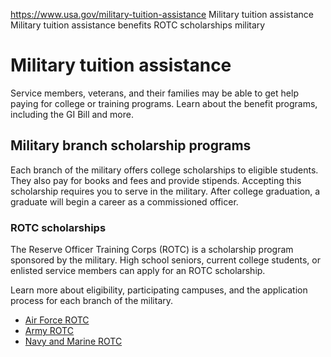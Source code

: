 

https://www.usa.gov/military-tuition-assistance
Military tuition assistance
Military tuition assistance benefits
ROTC scholarships military

Military tuition assistance
===========================

Service members, veterans, and their families may be able to get help paying for college or training programs. Learn about the benefit programs, including the GI Bill and more.

**Military branch scholarship programs**
----------------------------------------

Each branch of the military offers college scholarships to eligible students. They also pay for books and fees and provide stipends. Accepting this scholarship requires you to serve in the military. After college graduation, a graduate will begin a career as a commissioned officer.

### **ROTC scholarships**

The Reserve Officer Training Corps (ROTC) is a scholarship program sponsored by the military. High school seniors, current college students, or enlisted service members can apply for an ROTC scholarship.

Learn more about eligibility, participating campuses, and the application process for each branch of the military.

* [Air Force ROTC](https://www.afrotc.com/)
* [Army ROTC](https://www.goarmy.com/careers-and-jobs/find-your-path/army-officers/rotc/scholarships.html)
* [Navy and Marine ROTC](https://www.netc.navy.mil/Commands/Naval-Service-Training-Command/NROTC/About/)
